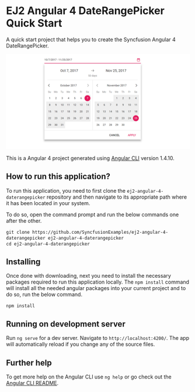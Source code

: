 # EJ2 Angular 4 DateRangePicker Quick Start
A quick start project that helps you to create the Syncfusion Angular 4 DateRangePicker.

![Angular 4 DateRangePicker](angular4daterangepicker.png "Angular 4 DateRangePicker")

This is a Angular 4 project generated using [Angular CLI](https://github.com/angular/angular-cli) version 1.4.10. 

## How to run this application?
To run this application, you need to first clone the `ej2-angular-4-daterangepicker` repository and then navigate to its appropriate path where it has been located in your system.

To do so, open the command prompt and run the below commands one after the other.

```
git clone https://github.com/SyncfusionExamples/ej2-angular-4-daterangepicker ej2-angular-4-daterangepicker
cd ej2-angular-4-daterangepicker
```

## Installing
Once done with downloading, next you need to install the necessary packages required to run this application locally. The `npm install` command will install all the needed angular packages into your current project and to do so, run the below command.

```
npm install
```

## Running on development server
Run `ng serve` for a dev server. Navigate to `http://localhost:4200/`. The app will automatically reload if you change any of the source files.

## Further help

To get more help on the Angular CLI use `ng help` or go check out the [Angular CLI README](https://github.com/angular/angular-cli/blob/master/README.md).
